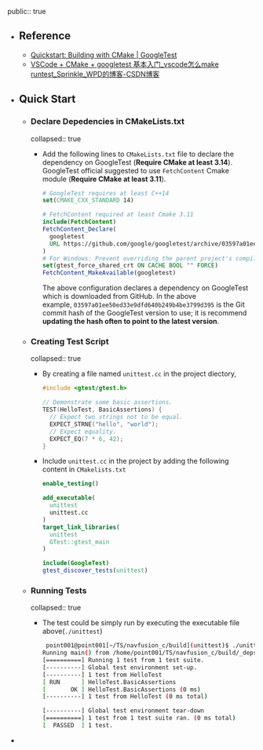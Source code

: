 public:: true

- ## Reference
	- [Quickstart: Building with CMake | GoogleTest](https://google.github.io/googletest/quickstart-cmake.html)
	- [VSCode + CMake + googletest 基本入门_vscode怎么make runtest_Sprinkle_WPD的博客-CSDN博客](https://blog.csdn.net/qq_26915769/article/details/107028696?spm=1001.2101.3001.6650.1&utm_medium=distribute.pc_relevant.none-task-blog-2%7Edefault%7ECTRLIST%7ERate-1-107028696-blog-130151637.235%5Ev35%5Epc_relevant_increate_t0_download_v2_base&depth_1-utm_source=distribute.pc_relevant.none-task-blog-2%7Edefault%7ECTRLIST%7ERate-1-107028696-blog-130151637.235%5Ev35%5Epc_relevant_increate_t0_download_v2_base&utm_relevant_index=2)
- ## Quick Start
	- ### Declare Depedencies in CMakeLists.txt
	  collapsed:: true
		- Add the following lines to `CMakeLists.txt` file to declare the dependency on GoogleTest (**Require CMake at least 3.14**). GoogleTest official suggested to use `FetchContent` Cmake module (**Require CMake at least 3.11**).
		  
		  ```Cmake
		  # GoogleTest requires at least C++14
		  set(CMAKE_CXX_STANDARD 14)
		  
		  # FetchContent required at least Cmake 3.11
		  include(FetchContent)
		  FetchContent_Declare(
		    googletest
		    URL https://github.com/google/googletest/archive/03597a01ee50ed33e9dfd640b249b4be3799d395.zip
		  )
		  # For Windows: Prevent overriding the parent project's compiler/linker settings
		  set(gtest_force_shared_crt ON CACHE BOOL "" FORCE)
		  FetchContent_MakeAvailable(googletest)
		  ```
		  
		  The above configuration declares a dependency on GoogleTest which is downloaded from GitHub. In the above example, `03597a01ee50ed33e9dfd640b249b4be3799d395` is the Git commit hash of the GoogleTest version to use; it is recommend **updating the hash often to point to the latest version**.
	- ### Creating Test Script
	  collapsed:: true
		- By creating a file named `unittest.cc` in the project diectory, 
		  
		  ```c
		  #include <gtest/gtest.h>
		  
		  // Demonstrate some basic assertions.
		  TEST(HelloTest, BasicAssertions) {
		    // Expect two strings not to be equal.
		    EXPECT_STRNE("hello", "world");
		    // Expect equality.
		    EXPECT_EQ(7 * 6, 42);
		  }
		  ```
		- Include `unittest.cc` in the project by adding the following content in `CMakelists.txt`
		  
		  ```cmake
		  enable_testing()
		  
		  add_executable(
		    unittest
		    unittest.cc
		  )
		  target_link_libraries(
		    unittest
		    GTest::gtest_main
		  )
		  
		  include(GoogleTest)
		  gtest_discover_tests(unittest)
		  ```
	- ### Running Tests
	  collapsed:: true
		- The test could be simply run by executing the executable file above(`./unittest`)
		  
		  ```bash
		   point001@point001[~/TS/navfusion_c/build](unittest)$ ./unittest             
		  Running main() from /home/point001/TS/navfusion_c/build/_deps/googletest-src/googletest/src/gtest_main.cc
		  [==========] Running 1 test from 1 test suite.
		  [----------] Global test environment set-up.
		  [----------] 1 test from HelloTest
		  [ RUN      ] HelloTest.BasicAssertions
		  [       OK ] HelloTest.BasicAssertions (0 ms)
		  [----------] 1 test from HelloTest (0 ms total)
		  
		  [----------] Global test environment tear-down
		  [==========] 1 test from 1 test suite ran. (0 ms total)
		  [  PASSED  ] 1 test.
		  ```
-